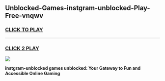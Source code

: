 
## Unblocked-Games-instgram-unblocked-Play-Free-vnqwv
<h3>
<a href="https://premium76.site?title=instgram-unblocked&ref=21A">CLICK TO PLAY</a></h3>
<hr>

<h3>
<a href="https://premium76.site?title=instgram-unblocked&ref=21A">CLICK 2 PLAY</a>
  
</h3>

<a href="https://premium76.site?title=instgram-unblocked&ref=21A"><img src="https://clearcache.store/games.png"></a>


**instgram-unblocked games unblocked: Your Gateway to Fun and Accessible Online Gaming**

